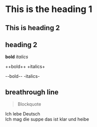 # This is the heading 1

## This is heading 2 

heading 2
---------------

**bold**
*italics*

++bold++
+italics+

--bold--
-italics-

breathrough line
---------------------------------------------------------------

> Blockquote

Ich lebe Deutsch  
Ich mag die suppe das ist klar und heibe  

